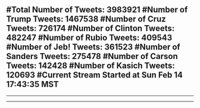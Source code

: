 #Total Number of Tweets: 3983921 
#Number of Trump Tweets: 1467538
#Number of Cruz Tweets: 726174
#Number of Clinton Tweets: 482247
#Number of Rubio Tweets: 409543
#Number of Jeb! Tweets: 361523
#Number of Sanders Tweets: 275478
#Number of Carson Tweets: 142428
#Number of Kasich Tweets: 120693
#Current Stream Started at Sun Feb 14 17:43:35 MST
---
---
---
